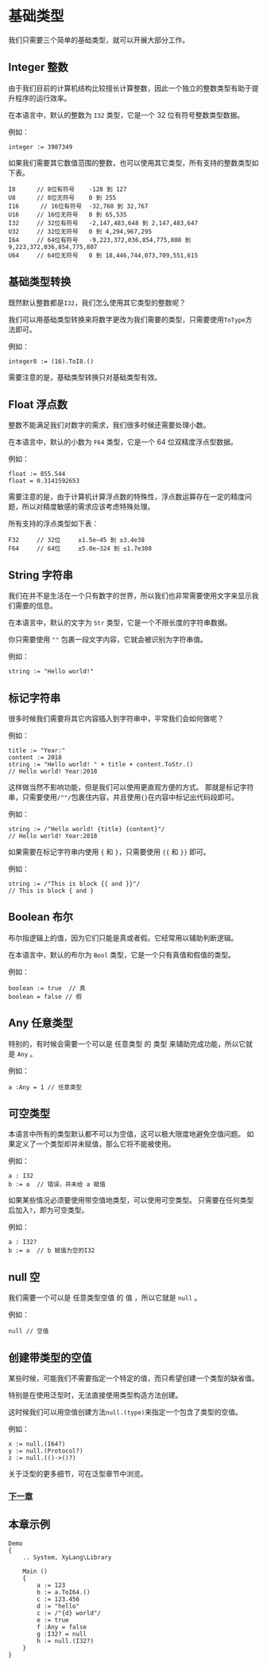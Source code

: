 # 基础类型
我们只需要三个简单的基础类型，就可以开展大部分工作。

## Integer 整数
由于我们目前的计算机结构比较擅长计算整数，因此一个独立的整数类型有助于提升程序的运行效率。

在本语言中，默认的整数为 `I32` 类型，它是一个 32 位有符号整数类型数据。

例如：
```
integer := 3987349
```

如果我们需要其它数值范围的整数，也可以使用其它类型，所有支持的整数类型如下表。
```
I8      // 8位有符号  	-128 到 127
U8      // 8位无符号 	0 到 255
I16      // 16位有符号 	-32,768 到 32,767
U16     // 16位无符号 	0 到 65,535
I32     // 32位有符号 	-2,147,483,648 到 2,147,483,647
U32     // 32位无符号   0 到 4,294,967,295
I64     // 64位有符号   -9,223,372,036,854,775,808 到 9,223,372,036,854,775,807
U64     // 64位无符号   0 到 18,446,744,073,709,551,615
```
## 基础类型转换
既然默认整数都是`I32`，我们怎么使用其它类型的整数呢？

我们可以用基础类型转换来将数字更改为我们需要的类型，只需要使用`ToType`方法即可。

例如：
```
integer8 := (16).ToI8.()
```

需要注意的是，基础类型转换只对基础类型有效。

## Float 浮点数  
整数不能满足我们对数字的需求，我们很多时候还需要处理小数。

在本语言中，默认的小数为 `F64` 类型，它是一个 64 位双精度浮点型数据。

例如：
```
float := 855.544
float = 0.3141592653
```

需要注意的是，由于计算机计算浮点数的特殊性，浮点数运算存在一定的精度问题，所以对精度敏感的需求应该考虑特殊处理。

所有支持的浮点类型如下表：
```
F32     // 32位     ±1.5e−45 到 ±3.4e38
F64     // 64位     ±5.0e−324 到 ±1.7e308
```
## String 字符串  
我们在并不是生活在一个只有数字的世界，所以我们也非常需要使用文字来显示我们需要的信息。

在本语言中，默认的文字为 `Str` 类型，它是一个不限长度的字符串数据。

你只需要使用 `""` 包裹一段文字内容，它就会被识别为字符串值。

例如：
```
string := "Hello world!"
```

## 标记字符串
很多时候我们需要将其它内容插入到字符串中，平常我们会如何做呢？

例如：
```
title := "Year:"
content := 2018
string := "Hello world! " + title + content.ToStr.()
// Hello world! Year:2018
```

这样做当然不影响功能，但是我们可以使用更直观方便的方式。
那就是标记字符串，只需要使用`/""/`包裹住内容，并且使用`{}`在内容中标记出代码段即可。

例如：
```
string := /"Hello world! {title} {content}"/
// Hello world! Year:2018 
```

如果需要在标记字符串内使用 `{` 和 `}`，只需要使用 `{{` 和 `}}` 即可。

例如：
```
string := /"This is block {{ and }}"/
// This is block { and }
```
## Boolean 布尔  
布尔指逻辑上的值，因为它们只能是真或者假。它经常用以辅助判断逻辑。

在本语言中，默认的布尔为 `Bool` 类型，它是一个只有真值和假值的类型。

例如：
```
boolean := true  // 真  
boolean = false // 假  
```
## Any 任意类型  
特别的，有时候会需要一个可以是 任意类型 的 类型 来辅助完成功能，所以它就是 `Any` 。

例如：
```
a :Any = 1 // 任意类型
```
## 可空类型
本语言中所有的类型默认都不可以为空值，这可以极大限度地避免空值问题。
如果定义了一个类型却并未赋值，那么它将不能被使用。

例如：
```
a : I32
b := a  // 错误，并未给 a 赋值
```

如果某些情况必须要使用带空值地类型，可以使用可空类型。
只需要在任何类型后加入`?`，即为可空类型。

例如：
```
a : I32?
b := a  // b 赋值为空的I32
```

## null 空 
我们需要一个可以是 任意类型空值 的 值 ，所以它就是 `null` 。

例如：
```
null // 空值
```
## 创建带类型的空值
某些时候，可能我们不需要指定一个特定的值，而只希望创建一个类型的缺省值。

特别是在使用泛型时，无法直接使用类型构造方法创建。

这时候我们可以用空值创建方法`null.(type)`来指定一个包含了类型的空值。

例如：
```
x := null.(I64?)
y := null.(Protocol?)
z := null.(()->()?)
```
关于泛型的更多细节，可在泛型章节中浏览。

### [下一章](操作符.md)

## 本章示例
```
Demo
{
    .. System, XyLang\Library

    Main ()
    {
        a := 123
        b := a.ToI64.()
        c := 123.456
        d := "hello"
        c := /"{d} world"/
        e := true
        f :Any = false
        g :I32? = null
        h := null.(I32?) 
    }
}
```